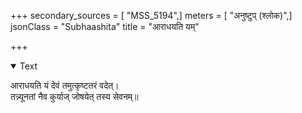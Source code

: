 +++
secondary_sources = [ "MSS_5194",]
meters = [ "अनुष्टुप् (श्लोक)",]
jsonClass = "Subhaashita"
title = "आराधयति यम्"

+++

<details open><summary>Text</summary>

आराधयति यं देवं तमुत्कृष्टतरं वदेत्।  
तन्न्यूनतां नैव कुर्याज् जोषयेत् तस्य सेवनम्॥
</details>
